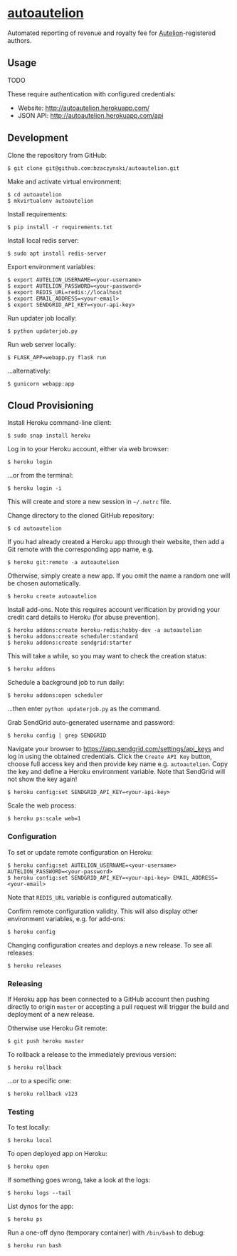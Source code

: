 # [autoautelion](http://autoautelion.herokuapp.com/)

Automated reporting of revenue and royalty fee for [Autelion](https://helion.pl/autelion/)-registered authors.

## Usage

TODO

These require authentication with configured credentials:

* Website: <http://autoautelion.herokuapp.com/>
* JSON API: <http://autoautelion.herokuapp.com/api>

## Development

Clone the repository from GitHub:

```shell
$ git clone git@github.com:bzaczynski/autoautelion.git
```

Make and activate virtual environment:

```shell
$ cd autoautelion
$ mkvirtualenv autoautelion
```

Install requirements:

```shell
$ pip install -r requirements.txt
```

Install local redis server:

```shell
$ sudo apt install redis-server
```

Export environment variables:

```shell
$ export AUTELION_USERNAME=<your-username>
$ export AUTELION_PASSWORD=<your-password>
$ export REDIS_URL=redis://localhost
$ export EMAIL_ADDRESS=<your-email>
$ export SENDGRID_API_KEY=<your-api-key>
```

Run updater job locally:

```shell
$ python updaterjob.py
```

Run web server locally:

```shell
$ FLASK_APP=webapp.py flask run
```

...alternatively:

```shell
$ gunicorn webapp:app
```

## Cloud Provisioning

Install Heroku command-line client:

```shell
$ sudo snap install heroku
```

Log in to your Heroku account, either via web browser:

```shell
$ heroku login
```

...or from the terminal:

```shell
$ heroku login -i
```

This will create and store a new session in `~/.netrc` file.

Change directory to the cloned GitHub repository:

```shell
$ cd autoautelion
```

If you had already created a Heroku app through their website, then add a Git remote with the corresponding app name, e.g.

```shell
$ heroku git:remote -a autoautelion
```

Otherwise, simply create a new app. If you omit the name a random one will be chosen automatically.

```shell
$ heroku create autoautelion
```

Install add-ons. Note this requires account verification by providing your credit card details to Heroku (for abuse prevention).

```shell
$ heroku addons:create heroku-redis:hobby-dev -a autoautelion
$ heroku addons:create scheduler:standard
$ heroku addons:create sendgrid:starter
```

This will take a while, so you may want to check the creation status:

```shell
$ heroku addons
```

Schedule a background job to run daily:

```shell
$ heroku addons:open scheduler
```

...then enter `python updaterjob.py` as the command.

Grab SendGrid auto-generated username and password:

```shell
$ heroku config | grep SENDGRID
```

Navigate your browser to <https://app.sendgrid.com/settings/api_keys> and log in using the obtained credentials. Click the `Create API Key` button, choose full access key and then provide key name e.g. `autoautelion`. Copy the key and define a Heroku environment variable. Note that SendGrid will not show the key again!

```shell
$ heroku config:set SENDGRID_API_KEY=<your-api-key>
```

Scale the web process:

```shell
$ heroku ps:scale web=1
```

### Configuration

To set or update remote configuration on Heroku:

```shell
$ heroku config:set AUTELION_USERNAME=<your-username> AUTELION_PASSWORD=<your-password>
$ heroku config:set SENDGRID_API_KEY=<your-api-key> EMAIL_ADDRESS=<your-email>
```

Note that `REDIS_URL` variable is configured automatically.

Confirm remote configuration validity. This will also display other environment variables, e.g. for add-ons:

```shell
$ heroku config
```

Changing configuration creates and deploys a new release. To see all releases:

```shell
$ heroku releases
```

### Releasing

If Heroku app has been connected to a GitHub account then pushing directly to origin `master` or accepting a pull request will trigger the build and deployment of a new release.

Otherwise use Heroku Git remote:

```shell
$ git push heroku master
```

To rollback a release to the immediately previous version:

```shell
$ heroku rollback
```

...or to a specific one:

```shell
$ heroku rollback v123
```

### Testing

To test locally:

```shell
$ heroku local
```

To open deployed app on Heroku:

```shell
$ heroku open
```

If something goes wrong, take a look at the logs:

```shell
$ heroku logs --tail
```

List dynos for the app:

```shell
$ heroku ps
```

Run a one-off dyno (temporary container) with `/bin/bash` to debug:

```shell
$ heroku run bash
```
